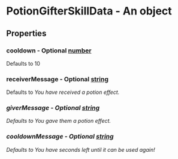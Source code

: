 

# PotionGifterSkillData - An object



## Properties



### cooldown - Optional [number](number)



Defaults to 10



### receiverMessage - Optional [string](string)



Defaults to <grey><i>You have received a potion effect.



### giverMessage - Optional [string](string)



Defaults to <grey><i>You gave them a potion effect.



### cooldownMessage - Optional [string](string)



Defaults to <grey><i>You have <currentcooldown> seconds left until it can be used again!

